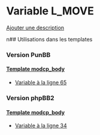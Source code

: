 # Variable L_MOVE
[Ajouter une description](https://fa-tvars.appspot.com/L_MOVE)

n## Utilisations dans les templates

### Version PunBB

#### [Template modcp_body](punbb/modcp_body.md)
* [Variable à la ligne 65](../punbb/modcp_body.tpl#L65)

### Version phpBB2

#### [Template modcp_body](subsilver/modcp_body.md)
* [Variable à la ligne 34](../subsilver/modcp_body.tpl#L34)